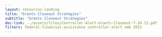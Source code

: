 ```yaml
---
layout: resources-landing
title: "Grants Closeout Strategies"
subtitle: "Grants Closeout Strategies"
doc-link: ../assets/files/Controller-Alert-Grants-Closeout-7.24.12.pdf
filters: federal-financial-assistance controller-alert omb 2012
---
```

